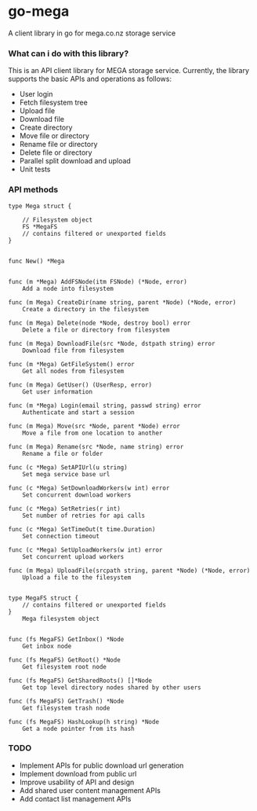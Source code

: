 go-mega
=======

A client library in go for mega.co.nz storage service

### What can i do with this library?
This is an API client library for MEGA storage service. Currently, the library supports the basic APIs and operations as follows:
  - User login
  - Fetch filesystem tree
  - Upload file
  - Download file
  - Create directory
  - Move file or directory
  - Rename file or directory
  - Delete file or directory
  - Parallel split download and upload
  - Unit tests

### API methods
    type Mega struct {

        // Filesystem object
        FS *MegaFS
        // contains filtered or unexported fields
    }


    func New() *Mega


    func (m *Mega) AddFSNode(itm FSNode) (*Node, error)
        Add a node into filesystem

    func (m Mega) CreateDir(name string, parent *Node) (*Node, error)
        Create a directory in the filesystem

    func (m Mega) Delete(node *Node, destroy bool) error
        Delete a file or directory from filesystem

    func (m Mega) DownloadFile(src *Node, dstpath string) error
        Download file from filesystem

    func (m *Mega) GetFileSystem() error
        Get all nodes from filesystem

    func (m Mega) GetUser() (UserResp, error)
        Get user information

    func (m *Mega) Login(email string, passwd string) error
        Authenticate and start a session

    func (m Mega) Move(src *Node, parent *Node) error
        Move a file from one location to another

    func (m Mega) Rename(src *Node, name string) error
        Rename a file or folder

    func (c *Mega) SetAPIUrl(u string)
        Set mega service base url

    func (c *Mega) SetDownloadWorkers(w int) error
        Set concurrent download workers

    func (c *Mega) SetRetries(r int)
        Set number of retries for api calls

    func (c *Mega) SetTimeOut(t time.Duration)
        Set connection timeout

    func (c *Mega) SetUploadWorkers(w int) error
        Set concurrent upload workers

    func (m Mega) UploadFile(srcpath string, parent *Node) (*Node, error)
        Upload a file to the filesystem


    type MegaFS struct {
        // contains filtered or unexported fields
    }
        Mega filesystem object


    func (fs MegaFS) GetInbox() *Node
        Get inbox node

    func (fs MegaFS) GetRoot() *Node
        Get filesystem root node

    func (fs MegaFS) GetSharedRoots() []*Node
        Get top level directory nodes shared by other users

    func (fs MegaFS) GetTrash() *Node
        Get filesystem trash node

    func (fs MegaFS) HashLookup(h string) *Node
        Get a node pointer from its hash
        
### TODO
  - Implement APIs for public download url generation
  - Implement download from public url
  - Improve usability of API and design
  - Add shared user content management APIs
  - Add contact list management APIs
